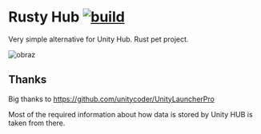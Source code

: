 # Rusty Hub [![build](https://github.com/Leinnan/rusty_hub/actions/workflows/rust.yml/badge.svg)](https://github.com/Leinnan/rusty_hub/actions/workflows/rust.yml)

Very simple alternative for Unity Hub. Rust pet project.

![obraz](https://user-images.githubusercontent.com/13188195/192153778-49e731c3-8820-4963-8c27-d0c6aab32fdc.png)


## Thanks

Big thanks to https://github.com/unitycoder/UnityLauncherPro 

Most of the required information about how data is stored by Unity HUB is taken from there.
